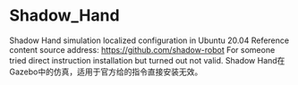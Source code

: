 # Shadow_Hand
Shadow Hand simulation localized configuration in Ubuntu 20.04
Reference content source address: https://github.com/shadow-robot 
For someone tried direct instruction installation but turned out not valid.
Shadow Hand在Gazebo中的仿真，适用于官方给的指令直接安装无效。
